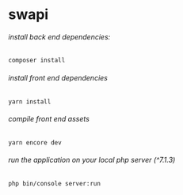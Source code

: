 # swapi

###### install back end dependencies:
`composer install`

###### install front end dependencies
```yarn install```

###### compile front end assets
```yarn encore dev```

###### run the application on your local php server (^7.1.3)
```php bin/console server:run```
